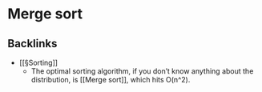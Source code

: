 # Merge sort

## Backlinks
* [[§Sorting]]
	* The optimal sorting algorithm, if you don’t know anything about the distribution, is [[Merge sort]], which hits O(n^2).

<!-- {BearID:7A8C569C-9BD9-423A-AA1D-8E8E0B2D3EDB-7853-00000A2C3C299D83} -->
